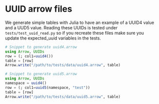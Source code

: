 # UUID arrow files

We generate simple tables with Julia to have an example of a UUID4 value and a UUD5 value.
Reading these UUIDs is tested under `tests/test_uuid_read.py` so if you recreate these files make sure you
update the expected_uuid variables in the tests.

```julia
# Snippet to generate uuid4.arrow
using Arrow, UUIDs
row = (; col1=uuid4())
table = [row]
Arrow.write("/path/to/tests/data/uuid4.arrow", table)
```

```julia
# Snippet to generate uuid5.arrow
using Arrow, UUIDs
namespace = uuid4()
row = (; col1=uuid5(namespace, "test"))
table = [row]
Arrow.write("/path/to/tests/data/uuid5.arrow", table)
```